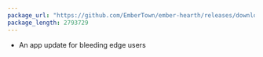 ```yaml
---
package_url: "https://github.com/EmberTown/ember-hearth/releases/download/0.0.2/Ember.Hearth.app.zip"
package_length: 2793729
---
```

- An app update for bleeding edge users
